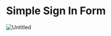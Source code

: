 # Simple Sign In Form
![Untitled](https://github.com/abirbhattacharya82/Amazing-HTML-Form-Templates/assets/70687014/7405ab3a-32fe-4408-a064-2a3d4c0b1d4b)
